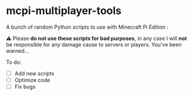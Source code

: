 # mcpi-multiplayer-tools
A bunch of random Python scripts to use with Minecraft Pi Edition :

:warning: Please **do not use these scripts for bad purposes**, in any case I will **not** be responsible for any damage cause to servers or players. You've been warned...

To do:
- [ ] Add new scripts
- [ ] Optimize code
- [ ] Fix bugs
